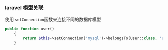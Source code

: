 ### laravel 模型关联
使用 `setConnection`函数来连接不同的数据库模型

```php
public function user()
    {
        return $this->setConnection('mysql')->belongsTo(User::class, 'user_id', 'id');
    }
```
